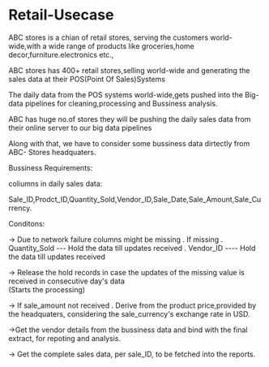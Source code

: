 # Retail-Usecase

ABC stores is a chian of retail stores, serving the customers world-wide,with a wide range of products 
like groceries,home decor,furniture.electronics etc.,

ABC stores has 400+ retail stores,selling world-wide and generating the sales data at their POS(Point Of Sales)Systems

The daily data from the POS systems world-wide,gets pushed into the Big-data pipelines for cleaning,processing and Bussiness analysis.

ABC has huge no.of stores they will be pushing the daily sales data from their online server to our big data pipelines

Along with that, we have to consider some bussiness data dirtectly from ABC- Stores headquaters.


Bussiness Requirements:

coliumns in daily sales data:

Sale_ID,Prodct_ID,Quantity_Sold,Vendor_ID,Sale_Date,Sale_Amount,Sale_Currency.

Conditons:

-> Due to network failure columns might be missing
  . If missing
     . Quantity_Sold --- Hold the data till updates received
	 . Vendor_ID ---- Hold the data till updates received

-> Release the hold records in case the updates of the missing value is received in consecutive day's data	
   (Starts the processing)

-> If sale_amount not received 
  . Derive from the product price,provided by the headquaters, considering the sale_currency's exchange rate in USD.


->Get the vendor details from the bussiness data and bind with the final extract, for repoting and analysis.

-> Get the complete sales data, per sale_ID, to be fetched into the reports.

